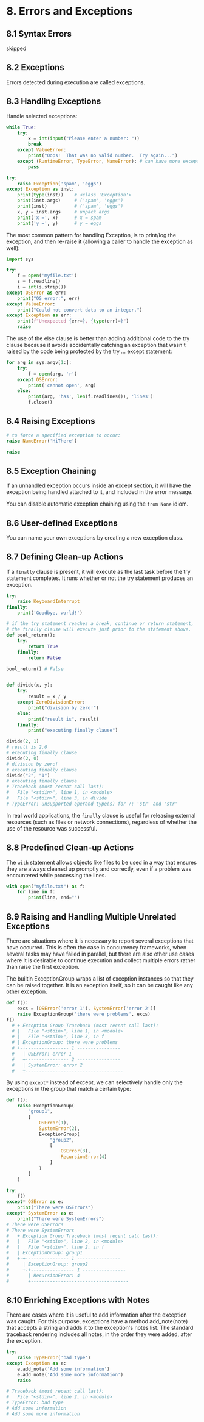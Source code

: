 # 8. Errors and Exceptions
## 8.1 Syntax Errors
skipped

## 8.2 Exceptions
Errors detected during execution are called exceptions. 

## 8.3 Handling Exceptions
Handle selected exceptions:
```py
while True:
    try:
        x = int(input("Please enter a number: "))
        break
    except ValueError:
        print("Oops!  That was no valid number.  Try again...")
    except (RuntimeError, TypeError, NameError): # can have more except clauses
        pass

try:
    raise Exception('spam', 'eggs')
except Exception as inst:
    print(type(inst))    # <class 'Exception'>
    print(inst.args)     # ('spam', 'eggs')
    print(inst)          # ('spam', 'eggs')
    x, y = inst.args     # unpack args
    print('x =', x)      # x = spam
    print('y =', y)      # y = eggs


```

The most common pattern for handling Exception, is to print/log the exception, and then re-raise it (allowing a caller to handle the exception as well):
```py
import sys

try:
    f = open('myfile.txt')
    s = f.readline()
    i = int(s.strip())
except OSError as err:
    print("OS error:", err)
except ValueError:
    print("Could not convert data to an integer.")
except Exception as err:
    print(f"Unexpected {err=}, {type(err)=}")
    raise
```

The use of the else clause is better than adding additional code to the try clause because it avoids accidentally catching an exception that wasn't raised by the code being protected by the try ... except statement:
```py
for arg in sys.argv[1:]:
    try:
        f = open(arg, 'r')
    except OSError:
        print('cannot open', arg)
    else:
        print(arg, 'has', len(f.readlines()), 'lines')
        f.close()

```

## 8.4 Raising Exceptions
```py
# to force a specified exception to occur:
raise NameError('HiThere')

raise
```

## 8.5 Exception Chaining
If an unhandled exception occurs inside an except section, it will have the exception being handled attached to it, and included in the error message. 

You can disable automatic exception chaining using the `from None` idiom. 

## 8.6 User-defined Exceptions
You can name your own exceptions by creating a new exception class. 

## 8.7 Defining Clean-up Actions
If a `finally` clause is present, it will execute as the last task before the try statement completes. It runs whether or not the try statement produces an exception.
```py
try:
    raise KeyboardInterrupt
finally:
    print('Goodbye, world!')

# if the try statement reaches a break, continue or return statement, 
# the finally clause will execute just prior to the statement above.
def bool_return():
    try:
        return True
    finally:
        return False

bool_return() # False


def divide(x, y):
    try:
        result = x / y
    except ZeroDivisionError:
        print("division by zero!")
    else:
        print("result is", result)
    finally:
        print("executing finally clause")

divide(2, 1)
# result is 2.0
# executing finally clause
divide(2, 0)
# division by zero!
# executing finally clause
divide("2", "1")
# executing finally clause
# Traceback (most recent call last):
#   File "<stdin>", line 1, in <module>
#   File "<stdin>", line 3, in divide
# TypeError: unsupported operand type(s) for /: 'str' and 'str'
```

In real world applications, the `finally` clause is useful for releasing external resources (such as files or network connections), regardless of whether the use of the resource was successful.

## 8.8 Predefined Clean-up Actions
The `with` statement allows objects like files to be used in a way that ensures they are always cleaned up promptly and correctly, even if a problem was encountered while processing the lines.
```py
with open("myfile.txt") as f:
    for line in f:
        print(line, end="")
```
## 8.9 Raising and Handling Multiple Unrelated Exceptions
There are situations where it is necessary to report several exceptions that have occurred. This is often the case in concurrency frameworks, when several tasks may have failed in parallel, but there are also other use cases where it is desirable to continue execution and collect multiple errors rather than raise the first exception.

The builtin ExceptionGroup wraps a list of exception instances so that they can be raised together. It is an exception itself, so it can be caught like any other exception.

```py
def f():
    excs = [OSError('error 1'), SystemError('error 2')]
    raise ExceptionGroup('there were problems', excs)
f()
  # + Exception Group Traceback (most recent call last):
  # |   File "<stdin>", line 1, in <module>
  # |   File "<stdin>", line 3, in f
  # | ExceptionGroup: there were problems
  # +-+---------------- 1 ----------------
  #   | OSError: error 1
  #   +---------------- 2 ----------------
  #   | SystemError: error 2
  #   +------------------------------------
```

By using `except*` instead of except, we can selectively handle only the exceptions in the group that match a certain type:
```py
def f():
    raise ExceptionGroup(
        "group1",
        [
            OSError(1),
            SystemError(2),
            ExceptionGroup(
                "group2",
                [
                    OSError(3),
                    RecursionError(4)
                ]
            )
        ]
    )

try:
    f()
except* OSError as e:
    print("There were OSErrors")
except* SystemError as e:
    print("There were SystemErrors")
# There were OSErrors
# There were SystemErrors
#   + Exception Group Traceback (most recent call last):
#   |   File "<stdin>", line 2, in <module>
#   |   File "<stdin>", line 2, in f
#   | ExceptionGroup: group1
#   +-+---------------- 1 ----------------
#     | ExceptionGroup: group2
#     +-+---------------- 1 ----------------
#       | RecursionError: 4
#       +------------------------------------
```

## 8.10 Enriching Exceptions with Notes
There are cases where it is useful to add information after the exception was caught. For this purpose, exceptions have a method add_note(note) that accepts a string and adds it to the exception's notes list. The standard traceback rendering includes all notes, in the order they were added, after the exception.

```py
try:
    raise TypeError('bad type')
except Exception as e:
    e.add_note('Add some information')
    e.add_note('Add some more information')
    raise

# Traceback (most recent call last):
#   File "<stdin>", line 2, in <module>
# TypeError: bad type
# Add some information
# Add some more information
```
